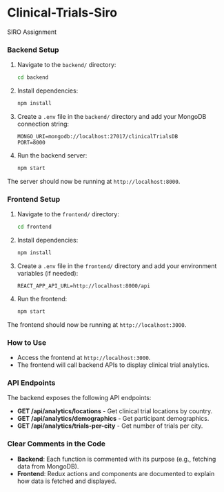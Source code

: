 # Clinical-Trials-Siro
SIRO Assignment 


### Backend Setup

1. Navigate to the `backend/` directory:
    ```bash
    cd backend
    ```

2. Install dependencies:
    ```bash
    npm install
    ```

3. Create a `.env` file in the `backend/` directory and add your MongoDB connection string:
    ```
    MONGO_URI=mongodb://localhost:27017/clinicalTrialsDB
    PORT=8000
    ```

4. Run the backend server:
    ```bash
    npm start
    ```

The server should now be running at `http://localhost:8000`.

### Frontend Setup

1. Navigate to the `frontend/` directory:
    ```bash
    cd frontend
    ```

2. Install dependencies:
    ```bash
    npm install
    ```

3. Create a `.env` file in the `frontend/` directory and add your environment variables (if needed):
    ```
    REACT_APP_API_URL=http://localhost:8000/api
    ```

4. Run the frontend:
    ```bash
    npm start
    ```

The frontend should now be running at `http://localhost:3000`.

### How to Use

- Access the frontend at `http://localhost:3000`.
- The frontend will call backend APIs to display clinical trial analytics.

### API Endpoints

The backend exposes the following API endpoints:
- **GET /api/analytics/locations** - Get clinical trial locations by country.
- **GET /api/analytics/demographics** - Get participant demographics.
- **GET /api/analytics/trials-per-city** - Get number of trials per city.

### Clear Comments in the Code

- **Backend**: Each function is commented with its purpose (e.g., fetching data from MongoDB).
- **Frontend**: Redux actions and components are documented to explain how data is fetched and displayed.
